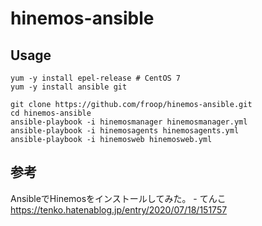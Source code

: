 # hinemos-ansible

## Usage

```
yum -y install epel-release # CentOS 7
yum -y install ansible git

git clone https://github.com/froop/hinemos-ansible.git
cd hinemos-ansible
ansible-playbook -i hinemosmanager hinemosmanager.yml
ansible-playbook -i hinemosagents hinemosagents.yml
ansible-playbook -i hinemosweb hinemosweb.yml
```

## 参考

AnsibleでHinemosをインストールしてみた。 - てんこ  
https://tenko.hatenablog.jp/entry/2020/07/18/151757
